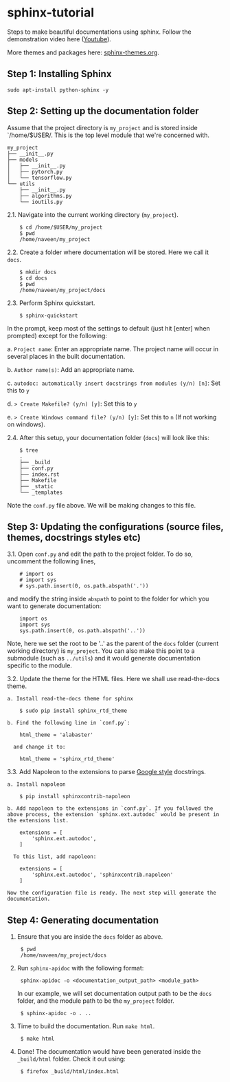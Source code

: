# sphinx-tutorial

Steps to make beautiful documentations using sphinx. Follow the demonstration video here ([Youtube](https://www.youtube.com/watch?v=b4iFyrLQQh4&t)).

More themes and packages here: [sphinx-themes.org](https://sphinx-themes.org/).

## Step 1: Installing Sphinx

    sudo apt-install python-sphinx -y
    
## Step 2: Setting up the documentation folder

Assume that the project directory is `my_project` and is stored inside `/home/$USER/. This is the top level module that we're concerned with.

    my_project
    ├── __init__.py
    ├── models
    │   ├── __init__.py
    │   ├── pytorch.py
    │   └── tensorflow.py
    └── utils
        ├── __init__.py
        ├── algorithms.py
        └── ioutils.py

2.1. Navigate into the current working directory (`my_project`).

        $ cd /home/$USER/my_project
        $ pwd
        /home/naveen/my_project

2.2. Create a folder where documentation will be stored. Here we call it `docs`.

        $ mkdir docs
        $ cd docs
        $ pwd
        /home/naveen/my_project/docs

2.3. Perform Sphinx quickstart.

        $ sphinx-quickstart
   
   In the prompt, keep most of the settings to default (just hit [enter] when prompted) except for the following:
   
   a. `Project name`: Enter an appropriate name. The project name will occur in several places in the built documentation.
   
   b. `Author name(s)`: Add an appropriate name. 
   
   c. `autodoc: automatically insert docstrings from modules (y/n) [n]`: Set this to `y`
   
   d. `> Create Makefile? (y/n) [y]`: Set this to `y`
   
   e. `> Create Windows command file? (y/n) [y]`: Set this to `n` (If not working on windows).

2.4. After this setup, your documentation folder (`docs`) will look like this:

        $ tree
        .
        ├── _build
        ├── conf.py
        ├── index.rst
        ├── Makefile
        ├── _static
        └── _templates

   Note the `conf.py` file above. We will be making changes to this file.

## Step 3: Updating the configurations (source files, themes, docstrings styles etc)

3.1. Open `conf.py` and edit the path to the project folder. To do so, uncomment the following lines, 

        # import os
        # import sys
        # sys.path.insert(0, os.path.abspath('.'))
   
   and modify the string inside `abspath` to point to the folder for which you want to generate documentation:
   
        import os
        import sys
        sys.path.insert(0, os.path.abspath('..'))
   
   Note, here we set the root to be '..' as the parent of the `docs` folder (current working directory) is `my_project`. You can also make this point to a submodule (such as `../utils`) and it would generate documentation specific to the module.

3.2. Update the theme for the HTML files. Here we shall use read-the-docs theme.

    a. Install read-the-docs theme for sphinx
    
        $ sudo pip install sphinx_rtd_theme
    
    b. Find the following line in `conf.py`:
    
        html_theme = 'alabaster'
        
      and change it to:
        
        html_theme = 'sphinx_rtd_theme'

3.3. Add Napoleon to the extensions to parse [Google style](https://sphinxcontrib-napoleon.readthedocs.io/en/latest/example_google.html) docstrings.

    a. Install napoleon
    
        $ pip install sphinxcontrib-napoleon
    
    b. Add napoleon to the extensions in `conf.py`. If you followed the above process, the extension `sphinx.ext.autodoc` would be present in the extensions list.
    
        extensions = [
            'sphinx.ext.autodoc',
        ]
        
      To this list, add napoleon:
      
        extensions = [
            'sphinx.ext.autodoc', 'sphinxcontrib.napoleon'
        ]

    Now the configuration file is ready. The next step will generate the documentation.

## Step 4: Generating documentation

1. Ensure that you are inside the `docs` folder as above.

        $ pwd
        /home/naveen/my_project/docs

2. Run `sphinx-apidoc` with the following format:
        
        sphinx-apidoc -o <documentation_output_path> <module_path>
   
   In our example, we will set documentation output path to be the `docs` folder, and the module path to be the `my_project` folder.
   
        $ sphinx-apidoc -o . ..

3. Time to build the documentation. Run `make html`.

        $ make html
        
4. Done! The documentation would have been generated inside the `_build/html` folder. Check it out using:

        $ firefox _build/html/index.html
